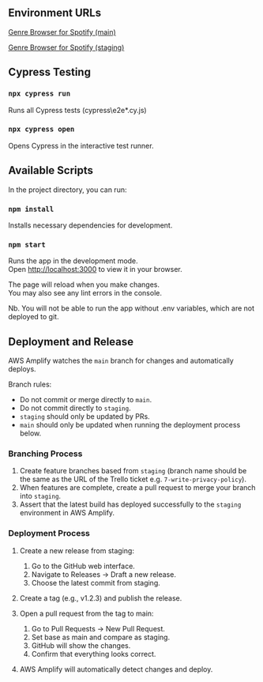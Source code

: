 ## Environment URLs

[Genre Browser for Spotify (main)](https://main.dgutam4ouh3e7.amplifyapp.com/)

[Genre Browser for Spotify (staging)](https://staging.dgutam4ouh3e7.amplifyapp.com/)


## Cypress Testing

### `npx cypress run`

Runs all Cypress tests (cypress\e2e\*.cy.js)

### `npx cypress open`

Opens Cypress in the interactive test runner.

## Available Scripts

In the project directory, you can run:

### `npm install`

Installs necessary dependencies for development.

### `npm start`

Runs the app in the development mode.\
Open [http://localhost:3000](http://localhost:3000) to view it in your browser.

The page will reload when you make changes.\
You may also see any lint errors in the console.

Nb. You will not be able to run the app without .env variables, which are not deployed to git.

## Deployment and Release

AWS Amplify watches the `main` branch for changes and automatically deploys.

Branch rules:
* Do not commit or merge directly to `main`.
* Do not commit directly to `staging`.
* `staging` should only be updated by PRs.
* `main` should only be updated when running the deployment process below.

### Branching Process

1. Create feature branches based from `staging` (branch name should be the same as the URL of the Trello ticket e.g. `7-write-privacy-policy`).
2. When features are complete, create a pull request to merge your branch into `staging`.
3. Assert that the latest build has deployed successfully to the `staging` environment in AWS Amplify.

### Deployment Process 

1. Create a new release from staging:

    1. Go to the GitHub web interface.
    2. Navigate to Releases → Draft a new release.
    3. Choose the latest commit from staging.

2. Create a tag (e.g., v1.2.3) and publish the release.

3. Open a pull request from the tag to main:

    1. Go to Pull Requests → New Pull Request.
    2. Set base as main and compare as staging.
    3. GitHub will show the changes.
    4. Confirm that everything looks correct.

4. AWS Amplify will automatically detect changes and deploy.

